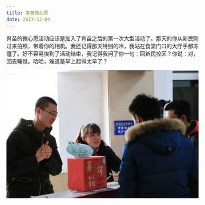 ```yaml
---
title: 育苗微心愿
date: 2017-12-04
---
```


育苗的微心愿活动应该是加入了育苗之后的第一次大型活动了。那天的你从新民刚过来拍照，带着你的相机。我还记得那天特别的冷，我站在食堂门口的大厅手都冻僵了。好不容易挨到了活动结束，我记得我问了你一句：回新民校区？你说：对，回去睡觉。哈哈，难道是早上起得太早了？

![](../image/2017-12-04.01.webp)